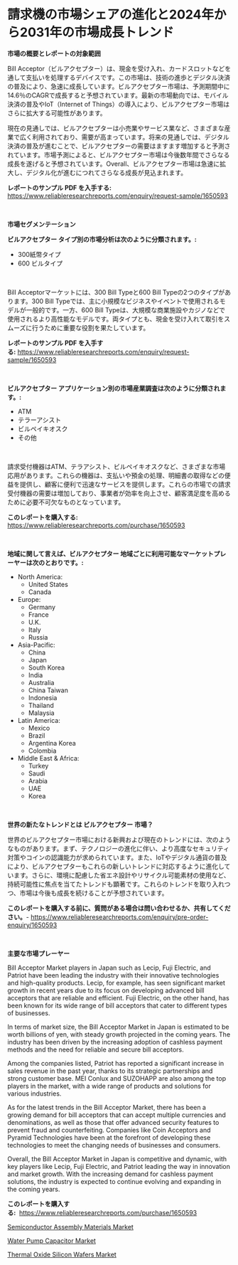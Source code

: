 <p><h1>請求機の市場シェアの進化と2024年から2031年の市場成長トレンド</h1></p><p><strong>市場の概要とレポートの対象範囲</strong></p>
<p><p>Bill Acceptor（ビルアクセプター）は、現金を受け入れ、カードスロットなどを通して支払いを処理するデバイスです。この市場は、技術の進歩とデジタル決済の普及により、急速に成長しています。ビルアクセプター市場は、予測期間中に14.6％のCAGRで成長すると予想されています。最新の市場動向では、モバイル決済の普及やIoT（Internet of Things）の導入により、ビルアクセプター市場はさらに拡大する可能性があります。</p><p>現在の見通しでは、ビルアクセプターは小売業やサービス業など、さまざまな産業で広く利用されており、需要が高まっています。将来の見通しでは、デジタル決済の普及が進むことで、ビルアクセプターの需要はますます増加すると予測されています。市場予測によると、ビルアクセプター市場は今後数年間でさらなる成長を遂げると予想されています。Overall、ビルアクセプター市場は急速に拡大し、デジタル化が進むにつれてさらなる成長が見込まれます。</p></p>
<p><strong>レポートのサンプル PDF を入手する:</strong> <a href="https://www.reliableresearchreports.com/enquiry/request-sample/1650593">https://www.reliableresearchreports.com/enquiry/request-sample/1650593</a></p>
<p>&nbsp;</p>
<p><strong>市場セグメンテーション</strong></p>
<p><strong>ビルアクセプター タイプ別の市場分析は次のように分類されます。:</strong></p>
<p><ul><li>300紙幣タイプ</li><li>600 ビルタイプ</li></ul></p>
<p>&nbsp;</p>
<p><p>Bill Acceptorマーケットには、300 Bill Typeと600 Bill Typeの2つのタイプがあります。300 Bill Typeでは、主に小規模なビジネスやイベントで使用されるモデルが一般的です。一方、600 Bill Typeは、大規模な商業施設やカジノなどで使用されるより高性能なモデルです。両タイプとも、現金を受け入れて取引をスムーズに行うために重要な役割を果たしています。</p></p>
<p><strong>レポートのサンプル PDF を入手する:</strong>&nbsp;<a href="https://www.reliableresearchreports.com/enquiry/request-sample/1650593">https://www.reliableresearchreports.com/enquiry/request-sample/1650593</a></p>
<p>&nbsp;</p>
<p><strong> ビルアクセプター アプリケーション別の市場産業調査は次のように分類されます。:</strong></p>
<p><ul><li>ATM</li><li>テラーアシスト</li><li>ビルペイキオスク</li><li>その他</li></ul></p>
<p>&nbsp;</p>
<p><p>請求受付機器はATM、テラアシスト、ビルペイキオスクなど、さまざまな市場応用があります。これらの機器は、支払いや預金の処理、明細書の取得などの便益を提供し、顧客に便利で迅速なサービスを提供します。これらの市場での請求受付機器の需要は増加しており、事業者が効率を向上させ、顧客満足度を高めるために必要不可欠なものとなっています。</p></p>
<p><strong>このレポートを購入する:</strong>&nbsp; <a href="https://www.reliableresearchreports.com/purchase/1650593">https://www.reliableresearchreports.com/purchase/1650593</a></p>
<p>&nbsp;</p>
<p><strong>地域に関して言えば、ビルアクセプター 地域ごとに利用可能なマーケットプレーヤーは次のとおりです。:</strong></p>
<p><ul>
    <li>
        North America:
        <ul>
            <li>United States</li>
            <li>Canada</li>
        </ul>
    </li>
    <li>
        Europe:
        <ul>
            <li>Germany</li>
            <li>France</li>
            <li>U.K.</li>
            <li>Italy</li>
            <li>Russia</li>
        </ul>
    </li>
    <li>
        Asia-Pacific:
        <ul>
            <li>China</li>
            <li>Japan</li>
            <li>South Korea</li>
            <li>India</li>
            <li>Australia</li>
            <li>China Taiwan</li>
            <li>Indonesia</li>
            <li>Thailand</li>
            <li>Malaysia</li>
        </ul>
    </li>
    <li>
        Latin America:
        <ul>
            <li>Mexico</li>
            <li>Brazil</li>
            <li>Argentina Korea</li>
            <li>Colombia</li>
        </ul>
    </li>
    <li>
        Middle East & Africa:
        <ul>
            <li>Turkey</li>
            <li>Saudi</li>
            <li>Arabia</li>
            <li>UAE</li>
            <li>Korea</li>
        </ul>
    </li>
    </ul></p>
<p>&nbsp;</p>
<p><strong>世界の新たなトレンドとは ビルアクセプター 市場？</strong></p>
<p><p>世界のビルアクセプター市場における新興および現在のトレンドには、次のようなものがあります。まず、テクノロジーの進化に伴い、より高度なセキュリティ対策やコインの認識能力が求められています。また、IoTやデジタル通貨の普及により、ビルアクセプターもこれらの新しいトレンドに対応するように進化しています。さらに、環境に配慮した省エネ設計やリサイクル可能素材の使用など、持続可能性に焦点を当てたトレンドも顕著です。これらのトレンドを取り入れつつ、市場は今後も成長を続けることが予想されています。</p></p>
<p><strong>このレポートを購入する前に、質問がある場合は問い合わせるか、共有してください。</strong>- <a href="https://www.reliableresearchreports.com/enquiry/pre-order-enquiry/1650593">https://www.reliableresearchreports.com/enquiry/pre-order-enquiry/1650593</a></p>
<p>&nbsp;</p>
<p><strong>主要な市場プレーヤー</strong></p>
<p><p>Bill Acceptor Market players in Japan such as Lecip, Fuji Electric, and Patriot have been leading the industry with their innovative technologies and high-quality products. Lecip, for example, has seen significant market growth in recent years due to its focus on developing advanced bill acceptors that are reliable and efficient. Fuji Electric, on the other hand, has been known for its wide range of bill acceptors that cater to different types of businesses.</p><p>In terms of market size, the Bill Acceptor Market in Japan is estimated to be worth billions of yen, with steady growth projected in the coming years. The industry has been driven by the increasing adoption of cashless payment methods and the need for reliable and secure bill acceptors.</p><p>Among the companies listed, Patriot has reported a significant increase in sales revenue in the past year, thanks to its strategic partnerships and strong customer base. MEI Conlux and SUZOHAPP are also among the top players in the market, with a wide range of products and solutions for various industries.</p><p>As for the latest trends in the Bill Acceptor Market, there has been a growing demand for bill acceptors that can accept multiple currencies and denominations, as well as those that offer advanced security features to prevent fraud and counterfeiting. Companies like Coin Acceptors and Pyramid Technologies have been at the forefront of developing these technologies to meet the changing needs of businesses and consumers.</p><p>Overall, the Bill Acceptor Market in Japan is competitive and dynamic, with key players like Lecip, Fuji Electric, and Patriot leading the way in innovation and market growth. With the increasing demand for cashless payment solutions, the industry is expected to continue evolving and expanding in the coming years.</p></p>
<p><strong>このレポートを購入する:</strong>&nbsp;&nbsp;<a href="https://www.reliableresearchreports.com/purchase/1650593">https://www.reliableresearchreports.com/purchase/1650593</a></p>
<p><p><a href="https://github.com/globismark/Market-Research-Report-List-2/blob/main/semiconductor-assembly-materials-market.md">Semiconductor Assembly Materials Market</a></p><p><a href="https://github.com/prosalinda88/Market-Research-Report-List-3/blob/main/water-pump-capacitor-market.md">Water Pump Capacitor Market</a></p><p><a href="https://github.com/bobicer/Market-Research-Report-List-2/blob/main/thermal-oxide-silicon-wafers-market.md">Thermal Oxide Silicon Wafers Market</a></p></p>